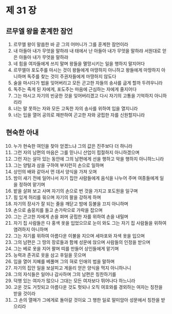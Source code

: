# 제 31 장

## 르무엘 왕을 훈계한 잠언
1. 르무엘 왕이 말씀한 바 곧 그의 어머니가 그를 훈계한 잠언이라 
2. 내 아들아 내가 무엇을 말하랴 내 태에서 난 아들아 내가 무엇을 말하랴 서원대로 얻은 아들아 내가 무엇을 말하랴 
3. 네 힘을 여자들에게 쓰지 말며 왕들을 멸망시키는 일을 행하지 말지어다 
4. 르무엘아 포도주를 마시는 것이 왕들에게 마땅하지 아니하고 왕들에게 마땅하지 아니하며 독주를 찾는 것이 주권자들에게 마땅하지 않도다 
5. 술을 마시다가 법을 잊어버리고 모든 곤고한 자들의 송사를 굽게 할까 두려우니라 
6. 독주는 죽게 된 자에게, 포도주는 마음에 근심하는 자에게 줄지어다 
7. 그는 마시고 자기의 빈궁한 것을 잊어버리겠고 다시 자기의 고통을 기억하지 아니하리라 
8. 너는 말 못하는 자와 모든 고독한 자의 송사를 위하여 입을 열지니라 
9. 너는 입을 열어 공의로 재판하여 곤고한 자와 궁핍한 자를 신원할지니라 
## 현숙한 아내
10. 누가 현숙한 여인을 찾아 얻겠느냐 그의 값은 진주보다 더 하니라 
11. 그런 자의 남편의 마음은 그를 믿나니 산업이 핍절하지 아니하겠으며 
12. 그런 자는 살아 있는 동안에 그의 남편에게 선을 행하고 악을 행하지 아니하느니라 
13. 그는 양털과 삼을 구하여 부지런히 손으로 일하며 
14. 상인의 배와 같아서 먼 데서 양식을 가져 오며 
15. 밤이 새기 전에 일어나서 자기 집안 사람들에게 음식을 나누어 주며 여종들에게 일을 정하여 맡기며 
16. 밭을 살펴 보고 사며 자기의 손으로 번 것을 가지고 포도원을 일구며 
17. 힘 있게 허리를 묶으며 자기의 팔을 강하게 하며 
18. 자기의 장사가 잘 되는 줄을 깨닫고 밤에 등불을 끄지 아니하며 
19. 손으로 솜뭉치를 들고 손가락으로 가락을 잡으며 
20. 그는 곤고한 자에게 손을 펴며 궁핍한 자를 위하여 손을 내밀며 
21. 자기 집 사람들은 다 홍색 옷을 입었으므로 눈이 와도 그는 자기 집 사람들을 위하여 염려하지 아니하며 
22. 그는 자기를 위하여 아름다운 이불을 지으며 세마포와 자색 옷을 입으며 
23. 그의 남편은 그 땅의 장로들과 함께 성문에 앉으며 사람들의 인정을 받으며 
24. 그는 베로 옷을 지어 팔며 띠를 만들어 상인들에게 맡기며 
25. 능력과 존귀로 옷을 삼고 후일을 웃으며 
26. 입을 열어 지혜를 베풀며 그의 혀로 인애의 법을 말하며 
27. 자기의 집안 일을 보살피고 게을리 얻은 양식을 먹지 아니하나니 
28. 그의 자식들은 일어나 감사하며 그의 남편은 칭찬하기를 
29. 덕행 있는 여자가 많으나 그대는 모든 여자보다 뛰어나다 하느니라 
30. 고운 것도 거짓되고 아름다운 것도 헛되나 오직 여호와를 경외하는 여자는 칭찬을 받을 것이라 
31. 그 손의 열매가 그에게로 돌아갈 것이요 그 행한 일로 말미암아 성문에서 칭찬을 받으리라